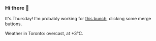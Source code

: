 ### Hi there :wave:

It's Thursday! I'm probably working for [this bunch](https://github.com/kohofinancial), clicking some merge buttons.

Weather in Toronto: overcast, at +3°C.
